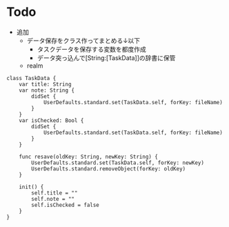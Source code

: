 # Todo

- 追加
    - データ保存をクラス作ってまとめる↓以下
        - タスクデータを保存する変数を都度作成
        - データ突っ込んで[String:[TaskData]]の辞書に保管
    - realm

```
class TaskData {
    var title: String
    var note: String {
        didSet {
            UserDefaults.standard.set(TaskData.self, forKey: fileName)
        }
    }
    var isChecked: Bool {
        didSet {
            UserDefaults.standard.set(TaskData.self, forKey: fileName)
        }
    }
    
    func resave(oldKey: String, newKey: String) {
        UserDefaults.standard.set(TaskData.self, forKey: newKey)
        UserDefaults.standard.removeObject(forKey: oldKey)
    }
    
    init() {
        self.title = ""
        self.note = ""
        self.isChecked = false
    }
}
```
